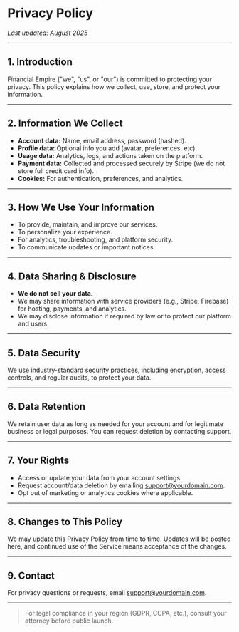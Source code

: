 # Privacy Policy

_Last updated: August 2025_

---

## 1. Introduction

Financial Empire ("we", "us", or "our") is committed to protecting your privacy. This policy explains how we collect, use, store, and protect your information.

---

## 2. Information We Collect

- **Account data:** Name, email address, password (hashed).
- **Profile data:** Optional info you add (avatar, preferences, etc).
- **Usage data:** Analytics, logs, and actions taken on the platform.
- **Payment data:** Collected and processed securely by Stripe (we do not store full credit card info).
- **Cookies:** For authentication, preferences, and analytics.

---

## 3. How We Use Your Information

- To provide, maintain, and improve our services.
- To personalize your experience.
- For analytics, troubleshooting, and platform security.
- To communicate updates or important notices.

---

## 4. Data Sharing & Disclosure

- **We do not sell your data.**
- We may share information with service providers (e.g., Stripe, Firebase) for hosting, payments, and analytics.
- We may disclose information if required by law or to protect our platform and users.

---

## 5. Data Security

We use industry-standard security practices, including encryption, access controls, and regular audits, to protect your data.

---

## 6. Data Retention

We retain user data as long as needed for your account and for legitimate business or legal purposes. You can request deletion by contacting support.

---

## 7. Your Rights

- Access or update your data from your account settings.
- Request account/data deletion by emailing [support@yourdomain.com](mailto:support@yourdomain.com).
- Opt out of marketing or analytics cookies where applicable.

---

## 8. Changes to This Policy

We may update this Privacy Policy from time to time. Updates will be posted here, and continued use of the Service means acceptance of the changes.

---

## 9. Contact

For privacy questions or requests, email [support@yourdomain.com](mailto:support@yourdomain.com).

---

> For legal compliance in your region (GDPR, CCPA, etc.), consult your attorney before public launch.
